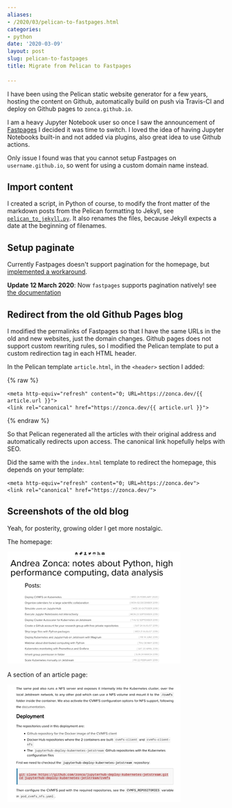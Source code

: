 ```yaml
---
aliases:
- /2020/03/pelican-to-fastpages.html
categories:
- python
date: '2020-03-09'
layout: post
slug: pelican-to-fastpages
title: Migrate from Pelican to Fastpages

---
```


I have been using the Pelican static website generator for a few years,
hosting the content on Github, automatically build on push via Travis-CI
and deploy on Github pages to `zonca.github.io`.

I am a heavy Jupyter Notebook user so once I saw the announcement of [Fastpages](https://fastpages.fast.ai/)
I decided it was time to switch.
I loved the idea of having Jupyter Notebooks built-in and not added via plugins,
also great idea to use Github actions.

Only issue I found was that you cannot setup Fastpages on `username.github.io`,
so went for using a custom domain name instead.

## Import content

I created a script, in Python of course, to modify the front matter of the markdown
posts from the Pelican formatting to Jekyll, see [`pelican_to_jekyll.py`](https://gist.github.com/zonca/b4a5a44513854e1c8918743d219f5f34).
It also renames the files, because Jekyll expects a date at the beginning of filenames.

## Setup paginate

Currently Fastpages doesn't support pagination for the homepage,
but [implemented a workaround](https://github.com/fastai/fastpages/issues/48#issuecomment-596608688).

**Update 12 March 2020**: Now `fastpages` supports pagination natively! see [the documentation](https://github.com/fastai/fastpages)


## Redirect from the old Github Pages blog

I modified the permalinks of Fastpages so that I have the same URLs in the old and new websites,
just the domain changes.
Github pages does not support custom rewriting rules, so I modified the Pelican template
to put a custom redirection tag in each HTML header.

In the Pelican template `article.html`, in the `<header>` section I added:

{% raw  %}

```
<meta http-equiv="refresh" content="0; URL=https://zonca.dev/{{ article.url }}">
<link rel="canonical" href="https://zonca.dev/{{ article.url }}">
```

{% endraw %}

So that Pelican regenerated all the articles with their original address
and automatically redirects upon access.
The canonical link hopefully helps with SEO.

Did the same with the `index.html` template to redirect the homepage,
this depends on your template:

```
<meta http-equiv="refresh" content="0; URL=https://zonca.dev">
<link rel="canonical" href="https://zonca.dev/">
```

## Screenshots of the old blog

Yeah, for posterity, growing older I get more nostalgic.

The homepage:

![Old blog homepage](old_blog_homepage.png)

A section of an article page:

![Old blog article page](old_blog_article_page.png)
